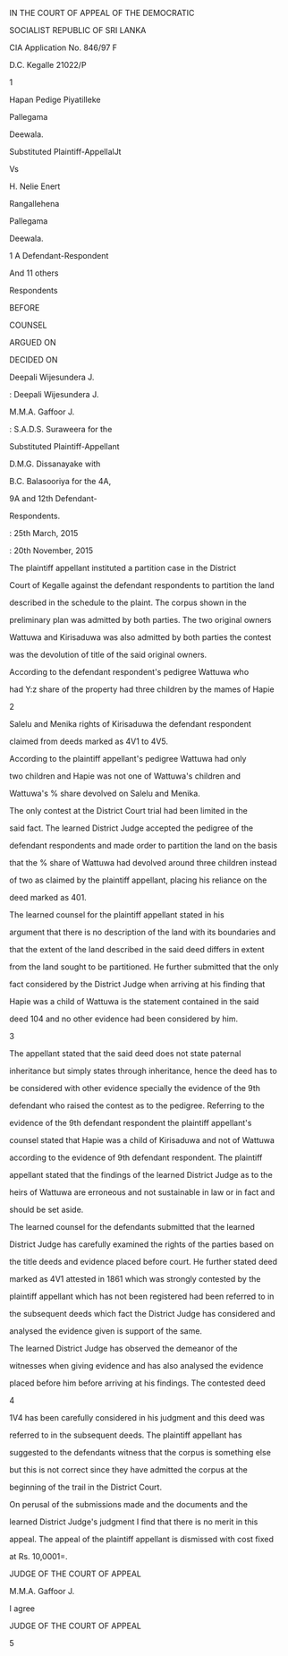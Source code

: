 IN THE COURT OF APPEAL OF THE DEMOCRATIC

SOCIALIST REPUBLIC OF SRI LANKA

CIA Application No. 846/97 F

D.C. Kegalle 21022/P

1

Hapan Pedige Piyatilleke

Pallegama

Deewala.

Substituted Plaintiff-AppellalJt

Vs

H. Nelie Enert

Rangallehena

Pallegama

Deewala.

1 A Defendant-Respondent

And 11 others

Respondents

BEFORE

COUNSEL

ARGUED ON

DECIDED ON

Deepali Wijesundera J.

: Deepali Wijesundera J.

M.M.A. Gaffoor J.

: S.A.D.S. Suraweera for the

Substituted Plaintiff-Appellant

D.M.G. Dissanayake with

B.C. Balasooriya for the 4A,

9A and 12th Defendant-

Respondents.

: 25th March, 2015

: 20th November, 2015

The plaintiff appellant instituted a partition case in the District

Court of Kegalle against the defendant respondents to partition the land

described in the schedule to the plaint. The corpus shown in the

preliminary plan was admitted by both parties. The two original owners

Wattuwa and Kirisaduwa was also admitted by both parties the contest

was the devolution of title of the said original owners.

According to the defendant respondent's pedigree Wattuwa who

had Y:z share of the property had three children by the mames of Hapie

2

Salelu and Menika rights of Kirisaduwa the defendant respondent

claimed from deeds marked as 4V1 to 4V5.

According to the plaintiff appellant's pedigree Wattuwa had only

two children and Hapie was not one of Wattuwa's children and

Wattuwa's % share devolved on Salelu and Menika.

The only contest at the District Court trial had been limited in the

said fact. The learned District Judge accepted the pedigree of the

defendant respondents and made order to partition the land on the basis

that the % share of Wattuwa had devolved around three children instead

of two as claimed by the plaintiff appellant, placing his reliance on the

deed marked as 401.

The learned counsel for the plaintiff appellant stated in his

argument that there is no description of the land with its boundaries and

that the extent of the land described in the said deed differs in extent

from the land sought to be partitioned. He further submitted that the only

fact considered by the District Judge when arriving at his finding that

Hapie was a child of Wattuwa is the statement contained in the said

deed 104 and no other evidence had been considered by him.

3

The appellant stated that the said deed does not state paternal

inheritance but simply states through inheritance, hence the deed has to

be considered with other evidence specially the evidence of the 9th

defendant who raised the contest as to the pedigree. Referring to the

evidence of the 9th defendant respondent the plaintiff appellant's

counsel stated that Hapie was a child of Kirisaduwa and not of Wattuwa

according to the evidence of 9th defendant respondent. The plaintiff

appellant stated that the findings of the learned District Judge as to the

heirs of Wattuwa are erroneous and not sustainable in law or in fact and

should be set aside.

The learned counsel for the defendants submitted that the learned

District Judge has carefully examined the rights of the parties based on

the title deeds and evidence placed before court. He further stated deed

marked as 4V1 attested in 1861 which was strongly contested by the

plaintiff appellant which has not been registered had been referred to in

the subsequent deeds which fact the District Judge has considered and

analysed the evidence given is support of the same.

The learned District Judge has observed the demeanor of the

witnesses when giving evidence and has also analysed the evidence

placed before him before arriving at his findings. The contested deed

4

1V4 has been carefully considered in his judgment and this deed was

referred to in the subsequent deeds. The plaintiff appellant has

suggested to the defendants witness that the corpus is something else

but this is not correct since they have admitted the corpus at the

beginning of the trail in the District Court.

On perusal of the submissions made and the documents and the

learned District Judge's judgment I find that there is no merit in this

appeal. The appeal of the plaintiff appellant is dismissed with cost fixed

at Rs. 10,0001=.

JUDGE OF THE COURT OF APPEAL

M.M.A. Gaffoor J.

I agree

JUDGE OF THE COURT OF APPEAL

5